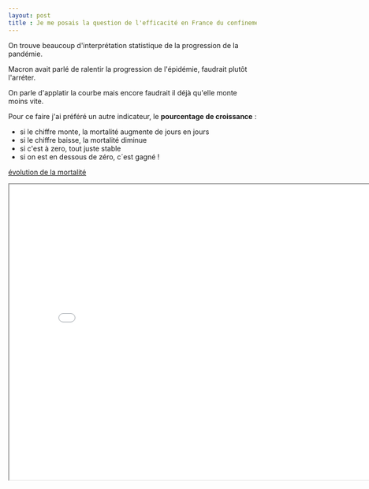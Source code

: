 ```yaml
---
layout: post
title : Je me posais la question de l'efficacité en France du confinement
---
```


On trouve beaucoup d'interprétation statistique de la progression de la pandémie.

Macron avait parlé de ralentir la progression de l'épidémie, faudrait plutôt l'arréter.

On parle d'applatir la courbe mais encore faudrait il déjà qu'elle monte moins vite.

Pour ce faire j'ai préféré un autre indicateur, le **pourcentage de croissance** :
 - si le chiffre monte, la mortalité augmente de jours en jours
 - si le chiffre baisse, la mortalité diminue
 - si c'est à zero, tout juste stable
 - si on est en dessous de zéro, c´est gagné !
 

[évolution de la mortalité](/covid)

 <iframe src='/covid' width=800 height=600><iframe>